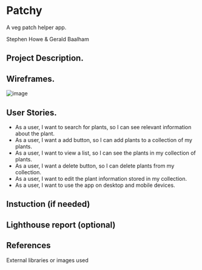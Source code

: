 # Patchy

A veg patch helper app.

Stephen Howe & Gerald Baalham

## Project Description.

## Wireframes.

![image](https://github.com/Scrobwofl/Patchy/assets/36296159/4c47626a-aca6-46e1-b444-630c4cef363d)

## User Stories.

- As a user, I want to search for plants, so I can see relevant information about the plant.
- As a user, I want a add button, so I can add plants to a collection of my plants.
- As a user, I want to view a list, so I can see the plants in my collection of plants.
- As a user, I want a delete button, so I can delete plants from my collection.
- As a user, I want to edit the plant information stored in my collection.
- As a user, I want to use the app on desktop and mobile devices.

## Instuction (if needed)

## Lighthouse report (optional)

## References

External libraries or images used
